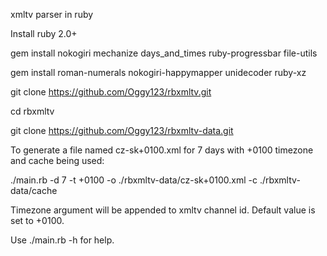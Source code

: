 xmltv parser in ruby

Install ruby 2.0+

gem install nokogiri mechanize days_and_times ruby-progressbar file-utils

gem install roman-numerals nokogiri-happymapper unidecoder ruby-xz


git clone https://github.com/Oggy123/rbxmltv.git

cd rbxmltv

git clone https://github.com/Oggy123/rbxmltv-data.git



To generate a file named cz-sk+0100.xml for 7 days with +0100 timezone and cache being used:

./main.rb -d 7 -t +0100 -o ./rbxmltv-data/cz-sk+0100.xml -c ./rbxmltv-data/cache


Timezone argument will be appended to xmltv channel id. Default value is set to +0100.

Use ./main.rb -h for help.
